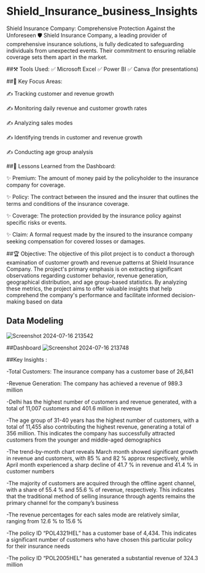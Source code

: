 # Shield_Insurance_business_Insights

Shield Insurance Company: Comprehensive Protection Against the Unforeseen 🛡️
Shield Insurance Company, a leading provider of comprehensive insurance solutions, is fully dedicated to safeguarding individuals from unexpected events. Their commitment to ensuring reliable coverage sets them apart in the market.

##⚒️ Tools Used:
✅ Microsoft Excel
✅ Power BI
✅ Canva (for presentations)

##🎯 Key Focus Areas:

✍ Tracking customer and revenue growth

✍ Monitoring daily revenue and customer growth rates

✍ Analyzing sales modes

✍ Identifying trends in customer and revenue growth

✍ Conducting age group analysis

##🌟 Lessons Learned from the Dashboard:

✨ Premium: The amount of money paid by the policyholder to the insurance company for coverage.

✨ Policy: The contract between the insured and the insurer that outlines the terms and conditions of the insurance coverage.

✨ Coverage: The protection provided by the insurance policy against specific risks or events.

✨ Claim: A formal request made by the insured to the insurance company seeking compensation for covered losses or damages.

##🏆 Objective:
The objective of this pilot project is to conduct a thorough examination of customer growth and revenue patterns at Shield Insurance Company. The project's primary emphasis is on extracting significant observations regarding customer behavior, revenue generation, geographical distribution, and age group-based statistics. By analyzing these metrics, the project aims to offer valuable insights that help comprehend the company's performance and facilitate informed decision-making based on data

## Data Modeling 

![Screenshot 2024-07-16 213542](https://github.com/user-attachments/assets/34245122-d130-4b09-be68-3a1b87310b35)

##Dashboard
![Screenshot 2024-07-16 213748](https://github.com/user-attachments/assets/2008079f-0b51-4dd4-a854-d003831d5e6f)


##Key Insights :

-Total Customers: The insurance company has a customer base of 26,841

-Revenue Generation: The company has achieved a revenue of 989.3 million

-Delhi has the highest number of customers and revenue generated, with a total of 11,007 customers and 401.6 million in revenue

-The age group of 31-40 years has the highest number of customers, with a total of 11,455 also contributing the highest revenue, generating a total of 356 million. This indicates the company has successfully attracted customers from the younger and middle-aged demographics

-The trend-by-month chart reveals March month showed significant growth in revenue and customers, with 85 % and 82 % approx respectively, while April month experienced a sharp decline of 41.7 % in revenue and 41.4 % in customer numbers

-The majority of customers are acquired through the offline agent channel, with a share of 55.4 % and 55.6 % of revenue, respectively. This indicates that the traditional method of selling insurance through agents remains the primary channel for the company’s business

-The revenue percentages for each sales mode are relatively similar, ranging from 12.6 % to 15.6 %

-The policy ID “POL4321HEL” has a customer base of 4,434. This indicates a significant number of customers who have chosen this particular policy for their insurance needs

-The policy ID “POL2005HEL” has generated a substantial revenue of 324.3 million

